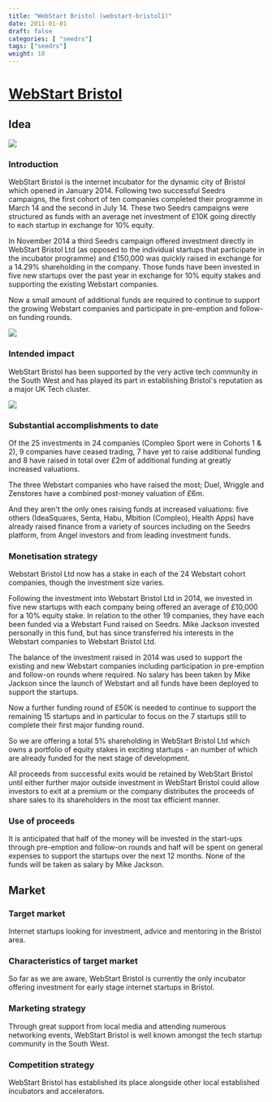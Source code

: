 ```yaml
---
title: "WebStart Bristol (webstart-bristol1)"
date: 2011-01-01
draft: false
categories: [ "seedrs"]
tags: ["seedrs"]
weight: 10
---
```


# [WebStart Bristol](https://www.seedrs.com/webstart-bristol1)

## Idea

![](/img/seedrs/uploads/startup/section_image/image/8884/bjcj3hjcmgw8tfs7hu8jgknsixp1vy2/webstart_building.jpg?rect=0%2C0%2C600%2C214&w=600&fit=clip&s=f61b0a8b2fa05439e5b3094fc8731dde)

### Introduction

WebStart Bristol is the internet incubator for the dynamic city of Bristol which opened in January 2014. Following two successful Seedrs campaigns, the first cohort of ten companies completed their programme in March 14 and the second in July 14. These two Seedrs campaigns were structured as funds with an average net investment of £10K going directly to each startup in exchange for 10% equity.

In November 2014 a third Seedrs campaign offered investment directly in WebStart Bristol Ltd (as opposed to the individual startups that participate in the incubator programme) and £150,000 was quickly raised in exchange for a 14.29% shareholding in the company. Those funds have been invested in five new startups over the past year in exchange for 10% equity stakes and supporting the existing Webstart companies.

Now a small amount of additional funds are required to continue to support the growing Webstart companies and participate in pre-emption and follow-on funding rounds.

![](/img/seedrs/uploads/startup/section_image/image/8885/rgt71u5x2mbo5xofljv5vb7xaybjimx/webstart_team.jpeg?rect=0%2C0%2C600%2C340&w=600&fit=clip&s=f6e22676b0fdecb45a0ce9de19438e70)

### Intended impact

WebStart Bristol has been supported by the very active tech community in the South West and has played its part in establishing Bristol's reputation as a major UK Tech cluster.

![](/img/seedrs/uploads/startup/section_image/image/8886/746pq7sjewtvo3bliy7dkt38cphp6n8/webstrat_team_2_.jpg?rect=0%2C0%2C600%2C400&w=600&fit=clip&s=78da9e760632ea77a6bd96703985a04f)

### Substantial accomplishments to date

Of the 25 investments in 24 companies (Compleo Sport were in Cohorts 1 &amp; 2), 9 companies have ceased trading, 7 have yet to raise additional funding and 8 have raised in total over £2m of additional funding at greatly increased valuations.

The three Webstart companies who have raised the most; Duel, Wriggle and Zenstores have a combined post-money valuation of £6m.

And they aren't the only ones raising funds at increased valuations: five others (IdeaSquares, Senta, Habu, Mbition (Compleo), Health Apps) have already raised finance from a variety of sources including on the Seedrs platform, from Angel investors and from leading investment funds.

### Monetisation strategy

Webstart Bristol Ltd now has a stake in each of the 24 Webstart cohort companies, though the investment size varies.

Following the investment into Webstart Bristol Ltd in 2014, we invested in five new startups with each company being offered an average of £10,000 for a 10% equity stake. In relation to the other 19 companies, they have each been funded via a Webstart Fund raised on Seedrs. Mike Jackson invested personally in this fund, but has since transferred his interests in the Webstart companies to Webstart Bristol Ltd.

The balance of the investment raised in 2014 was used to support the existing and new Webstart companies including participation in pre-emption and follow-on rounds where required. No salary has been taken by Mike Jackson since the launch of Webstart and all funds have been deployed to support the startups.

Now a further funding round of £50K is needed to continue to support the remaining 15 startups and in particular to focus on the 7 startups still to complete their first major funding round.

So we are offering a total 5% shareholding in WebStart Bristol Ltd which owns a portfolio of equity stakes in exciting startups - an number of which are already funded for the next stage of development.

All proceeds from successful exits would be retained by WebStart Bristol until either further major outside investment in WebStart Bristol could allow investors to exit at a premium or the company distributes the proceeds of share sales to its shareholders in the most tax efficient manner.

### Use of proceeds

It is anticipated that half of the money will be invested in the start-ups through pre-emption and follow-on rounds and half will be spent on general expenses to support the startups over the next 12 months. None of the funds will be taken as salary by Mike Jackson.

## Market

### Target market

Internet startups looking for investment, advice and mentoring in the Bristol area.

### Characteristics of target market

So far as we are aware, WebStart Bristol is currently the only incubator offering investment for early stage internet startups in Bristol.

### Marketing strategy

Through great support from local media and attending numerous networking events, WebStart Bristol is well known amongst the tech startup community in the South West.

### Competition strategy

WebStart Bristol has established its place alongside other local established incubators and accelerators.

